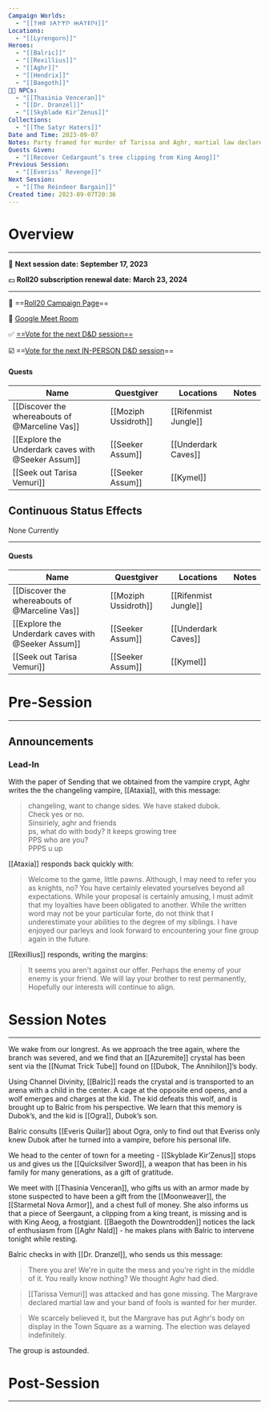 ```yaml
---
Campaign Worlds:
  - "[[𐌕𐋅𐌄 𐌔𐌀𐌕𐌙𐌐 𐋅𐌀𐌕𐌄𐌐𐌔]]"
Locations:
  - "[[Lyrengorn]]"
Heroes:
  - "[[Balric]]"
  - "[[Rexillius]]"
  - "[[Aghr]]"
  - "[[Hendrix]]"
  - "[[Baegoth]]"
👧🏾 NPCs:
  - "[[Thasinia Venceran]]"
  - "[[Dr. Dranzel]]"
  - "[[Skyblade Kir’Zenus]]"
Collections:
  - "[[The Satyr Haters]]"
Date and Time: 2023-09-07
Notes: Party framed for murder of Tarissa and Aghr, martial law declared.
Quests Given:
  - "[[Recover Cedargaunt’s tree clipping from King Aeog]]"
Previous Session:
  - "[[Everiss’ Revenge]]"
Next Session:
  - "[[The Reindeer Bargain]]"
Created time: 2023-09-07T20:36
---
```

# Overview

---

📆 **Next session date:** **September 17, 2023**

💵 **Roll20 subscription renewal date:** **March 23, 2024**

---

🎲 ==[Roll20 Campaign Page](https://app.roll20.net/campaigns/details/6043635/quarand-and-d)==

🎥 [Google Meet Room](https://meet.google.com/ksy-zqet-now)

✅ [==Vote for the next D&D session==](https://app.rallly.co/poll/lY0vZdBkxykF)

☑️ ==[Vote for the next IN-PERSON D&D session](https://rallly.co/p/HbVo19SYaz1u)==

#### Quests

|Name|Questgiver|Locations|Notes|
|---|---|---|---|
|[[Discover the whereabouts of @Marceline Vas]]|[[Moziph Ussidroth]]|[[Rifenmist Jungle]]||
|[[Explore the Underdark caves with @Seeker Assum]]|[[Seeker Assum]]|[[Underdark Caves]]||
|[[Seek out Tarisa Vemuri]]|[[Seeker Assum]]|[[Kymel]]||

  
  

## Continuous Status Effects

None Currently

---

#### Quests

|Name|Questgiver|Locations|Notes|
|---|---|---|---|
|[[Discover the whereabouts of @Marceline Vas]]|[[Moziph Ussidroth]]|[[Rifenmist Jungle]]||
|[[Explore the Underdark caves with @Seeker Assum]]|[[Seeker Assum]]|[[Underdark Caves]]||
|[[Seek out Tarisa Vemuri]]|[[Seeker Assum]]|[[Kymel]]||

  
  

# Pre-Session

---

## Announcements

### Lead-In

With the paper of Sending that we obtained from the vampire crypt, Aghr writes the the changeling vampire, [[Ataxia]], with this message:

> changeling, want to change sides. We have staked dubok.  
> Check yes or no.  
> Sinsiriely, aghr and friends  
> ps, what do with body? it keeps growing tree  
> PPS who are you?  
> PPPS u up  

[[Ataxia]] responds back quickly with:

> Welcome to the game, little pawns. Although, I may need to refer you as knights, no? You have certainly elevated yourselves beyond all expectations. While your proposal is certainly amusing, I must admit that my loyalties have been obligated to another. While the written word may not be your particular forte, do not think that I underestimate your abilities to the degree of my siblings. I have enjoyed our parleys and look forward to encountering your fine group again in the future.

[[Rexillius]] responds, writing the margins:

> It seems you aren't against our offer. Perhaps the enemy of your enemy is your friend. We will lay your brother to rest permanently, Hopefully our interests will continue to align.

# Session Notes

---

We wake from our longrest. As we approach the tree again, where the branch was severed, and we find that an [[Azuremite]] crystal has been sent via the [[Numat Trick Tube]] found on [[Dubok, The Annihilon]]’s body.

Using Channel Divinity, [[Balric]] reads the crystal and is transported to an arena with a child in the center. A cage at the opposite end opens, and a wolf emerges and charges at the kid. The kid defeats this wolf, and is brought up to Balric from his perspective. We learn that this memory is Dubok’s, and the kid is [[Ogra]], Dubok’s son.

Balric consults [[Everis Quilar]] about Ogra, only to find out that Everiss only knew Dubok after he turned into a vampire, before his personal life.

We head to the center of town for a meeting - [[Skyblade Kir’Zenus]] stops us and gives us the [[Quicksilver Sword]], a weapon that has been in his family for many generations, as a gift of gratitude.

We meet with [[Thasinia Venceran]], who gifts us with an armor made by stone suspected to have been a gift from the [[Moonweaver]], the [[Starmetal Nova Armor]], and a chest full of money. She also informs us that a piece of Seergaunt, a clipping from a king treant, is missing and is with King Aeog, a frostgiant. [[Baegoth the Downtrodden]] notices the lack of enthusiasm from [[Aghr Nald]] - he makes plans with Balric to intervene tonight while resting.

Balric checks in with [[Dr. Dranzel]], who sends us this message:

> There you are! We're in quite the mess and you're right in the middle of it. You really know nothing? We thought Aghr had died.

> [[Tarissa Vemuri]] was attacked and has gone missing. The Margrave declared martial law and your band of fools is wanted for her murder.

> We scarcely believed it, but the Margrave has put Aghr's body on display in the Town Square as a warning. The election was delayed indefinitely.

The group is astounded.

# Post-Session

---